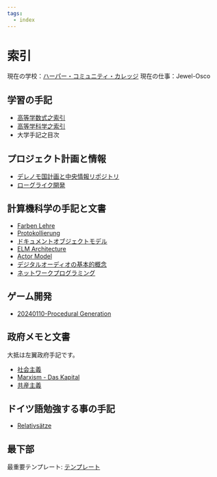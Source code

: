 ```yaml
---
tags:
  - index
---
```


# 索引

現在の学校：[ハーパー・コミュニティ・カレッジ](https://myharper.harpercollege.edu/)
現在の仕事：Jewel-Osco 

## 学習の手記

- [高等学数式之索引](./zettelkasten/20231122-数学.md)
- [高等学科学之索引](./zettelkasten/20230515-科学.md)
- 大学手記之目次

## プロジェクト計画と情報 

- [デレノモ国計画と中央情報リポジトリ](20231123-デレノモ独立共和国の計画と中央情報リポジトリ.md)
- [ローグライク開発](./zettelkasten/20240124-ローグライク開発.md)

## 計算機科学の手記と文書

- [Farben Lehre](./zettelkasten/20230515-Farben%20Lehre.md)
- [Protokollierung](./zettelkasten/20230515-Protokollierung.md)
- [ドキュメントオブジェクトモデル](20230515-ドキュメントオブジェクトモデル.md)
- [ELM Architecture](./zettelkasten/20231106-ELM%20Architecture.md)
- [Actor Model](./zettelkasten/20231202-Actor%20Model.md)
- [デジタルオーディオの基本的概念](./zettelkasten/20231217-デジタルオーディオの基本的概念.md)
- [ネットワークプログラミング](20240319-ネットワークプログラミング.md)


## ゲーム開発

- [20240110-Procedural Generation](./zettelkasten/20240110-Procedural%20Generation.md)

## 政府メモと文書

大抵は左翼政府手記です。

- [社会主義](20230515-社会主義.md)
- [Marxism - Das Kapital](./zettelkasten/20230526-Marxism%20-%20Das%20Kapital.md)
- [共産主義](20230515-共産主義.md)

## ドイツ語勉強する事の手記

- [Relativsätze](./zettelkasten/20230515-Relativsätze.md)

## 最下部

最重要テンプレート: [テンプレート](テンプレート.md)

